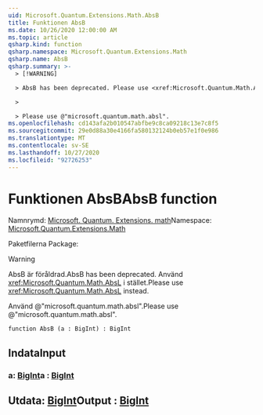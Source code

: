 ```yaml
---
uid: Microsoft.Quantum.Extensions.Math.AbsB
title: Funktionen AbsB
ms.date: 10/26/2020 12:00:00 AM
ms.topic: article
qsharp.kind: function
qsharp.namespace: Microsoft.Quantum.Extensions.Math
qsharp.name: AbsB
qsharp.summary: >-
  > [!WARNING]

  > AbsB has been deprecated. Please use <xref:Microsoft.Quantum.Math.AbsL> instead.

  >

  > Please use @"microsoft.quantum.math.absl".
ms.openlocfilehash: cd143afa2b010547abfbe9c8ca09218c13e7c8f5
ms.sourcegitcommit: 29e0d88a30e4166fa580132124b0eb57e1f0e986
ms.translationtype: MT
ms.contentlocale: sv-SE
ms.lasthandoff: 10/27/2020
ms.locfileid: "92726253"
---
```

# <a name="absb-function"></a><span data-ttu-id="3a3d0-102">Funktionen AbsB</span><span class="sxs-lookup"><span data-stu-id="3a3d0-102">AbsB function</span></span>

<span data-ttu-id="3a3d0-103">Namnrymd: [Microsoft. Quantum. Extensions. math](xref:Microsoft.Quantum.Extensions.Math)</span><span class="sxs-lookup"><span data-stu-id="3a3d0-103">Namespace: [Microsoft.Quantum.Extensions.Math](xref:Microsoft.Quantum.Extensions.Math)</span></span>

<span data-ttu-id="3a3d0-104">Paketfilerna [](https://nuget.org/packages/)</span><span class="sxs-lookup"><span data-stu-id="3a3d0-104">Package: [](https://nuget.org/packages/)</span></span>


> [!WARNING]
> <span data-ttu-id="3a3d0-105">AbsB är föråldrad.</span><span class="sxs-lookup"><span data-stu-id="3a3d0-105">AbsB has been deprecated.</span></span> <span data-ttu-id="3a3d0-106">Använd <xref:Microsoft.Quantum.Math.AbsL> i stället.</span><span class="sxs-lookup"><span data-stu-id="3a3d0-106">Please use <xref:Microsoft.Quantum.Math.AbsL> instead.</span></span>
>
> <span data-ttu-id="3a3d0-107">Använd @"microsoft.quantum.math.absl".</span><span class="sxs-lookup"><span data-stu-id="3a3d0-107">Please use @"microsoft.quantum.math.absl".</span></span>



```qsharp
function AbsB (a : BigInt) : BigInt
```


## <a name="input"></a><span data-ttu-id="3a3d0-108">Indata</span><span class="sxs-lookup"><span data-stu-id="3a3d0-108">Input</span></span>

### <a name="a--bigint"></a><span data-ttu-id="3a3d0-109">a: [BigInt](xref:microsoft.quantum.lang-ref.bigint)</span><span class="sxs-lookup"><span data-stu-id="3a3d0-109">a : [BigInt](xref:microsoft.quantum.lang-ref.bigint)</span></span>





## <a name="output--bigint"></a><span data-ttu-id="3a3d0-110">Utdata: [BigInt](xref:microsoft.quantum.lang-ref.bigint)</span><span class="sxs-lookup"><span data-stu-id="3a3d0-110">Output : [BigInt](xref:microsoft.quantum.lang-ref.bigint)</span></span>

